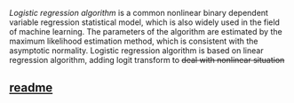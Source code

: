 *Logistic regression algorithm* is a common nonlinear binary dependent variable regression statistical model, which is also widely used in the field of machine learning. The parameters of the algorithm are estimated by the maximum likelihood estimation method, which is consistent with the asymptotic normality. Logistic regression algorithm is based on linear regression algorithm, adding logit transform to ~~deal with nonlinear situation~~
##  [readme](readme.md)
